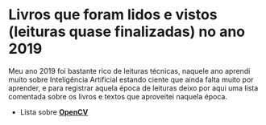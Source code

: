 # Livros que foram lidos e vistos (leituras quase finalizadas) no ano 2019

Meu ano 2019 foi bastante rico de leituras técnicas, naquele ano aprendi muito sobre Inteligência Artificial estando ciente que ainda falta muito por aprender, e para registrar aquela época de leituras deixo por aqui uma lista comentada sobre os livros e textos que aproveitei naquela época.

+ Lista sobre  [**OpenCV**](./leituras_openCV.md)
